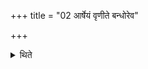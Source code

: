 +++
title = "02 आर्षेयं वृणीते बन्धोरेव"

+++

<details><summary>थिते</summary>

आर्षेयं वृणीते । बन्धोरेव नैत्यथो सन्तत्या इति विज्ञायते २
</details>
